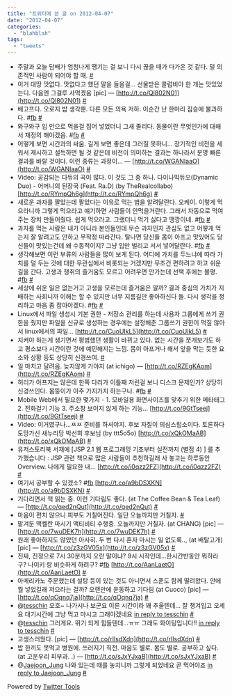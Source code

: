 ```yaml
---
title: "트위터에 쓴 글 on 2012-04-07"
date: "2012-04-07"
categories: 
  - "blahblah"
tags: 
  - "tweets"
---
```


- 주말과 오늘 담배가 엄청나게 땡기는 걸 보니 다시 끊을 때가 다가온 것 같다. 덜 의존적인 사람이 되어야 할 때. [#](http://twitter.com/blurblah/statuses/186625239071993856)
- 이거 대땅 맛없다. 맛없다고 했던 말을 들을걸... 선물받은 콜럼비아 한 개는 맛있었는디. 다음엔 그걸루 사먹겠음 \[pic\] — [http://t.co/Ql802N01](http://t.co/Ql802N01) [#](http://twitter.com/blurblah/statuses/186650515545919488)
- 배고프다. 오로지 밥 생각뿐. 다른 모든 의욕 저하. 이순간 난 한마리 짐승에 불과하다. #[fb](http://search.twitter.com/search?q=%23fb) [#](http://twitter.com/blurblah/statuses/186748026004582400)
- 와구와구 입 안으로 먹을걸 집어 넣었더니 그새 졸리다. 동물이란 무엇인가에 대해서 재정의 해야겠음. #[fb](http://search.twitter.com/search?q=%23fb) [#](http://twitter.com/blurblah/statuses/186793729280053248)
- 어떻게 보면 시간과의 싸움. 길게 보면 좋은데 그러질 못하니... 장기적인 비전을 세워서 제시하고 설득하면 될 것 같은데 비전이 의미하는 결과는 하나라서 분명 빠른 결과를 바랄 것이다. 이런 종류는 과정이... — [http://t.co/WGANIaaO](http://t.co/WGANIaaO) [#](http://twitter.com/blurblah/statuses/187000802634772481)
- Video: 공감되는 다듀의 곡이 많다. 이 것도 그 중 하나. 다이나믹듀오(Dynamic Duo) - 어머니의 된장국 (Feat. Ra.D) (by TheRealcollabo) [http://t.co/RYmpQh6g](http://t.co/RYmpQh6g) [#](http://twitter.com/blurblah/statuses/187035490803916801)
- 새로운 과자를 팔았는데 팔았다는 이유로 먹는 법을 알려달란다. 오케이. 이렇게 먹으라니까 그렇게 먹으라고 얘기하면 사람들이 안먹을거란다. 그래서 자동으로 먹여주는 장치 만들어줬다. 쉽게 먹으라고. 그랬더니 먹기 싫다고 땡깡이네. #[fb](http://search.twitter.com/search?q=%23fb) [#](http://twitter.com/blurblah/statuses/187036427652042755)
- 과자를 먹는 사람은 내가 아니라 본인들인데 무슨 과자인지 관심도 없고 어떻게 먹는지 잘 알려고도 안하고 무작정 따라간다. 탈나면 당신들 몸이 아프고 맛있어도 당신들이 맛있는건데 왜 수동적이지? 그냥 입만 벌리고 서서 넣어달란다. #[fb](http://search.twitter.com/search?q=%23fb) [#](http://twitter.com/blurblah/statuses/187037238280986624)
- 생각해보면 이런 부류의 사람들을 많이 보게 된다. 어디에 가치를 두느냐에 따라 가치를 덜 두는 것에 대한 무관심에서 비롯되는 거겠지만 무조건 편하려고 하고 쉬운 길을 간다. 고생과 쟁취의 즐거움도 모르고 어려우면 안가는데 선택 후에는 불평. #[fb](http://search.twitter.com/search?q=%23fb) [#](http://twitter.com/blurblah/statuses/187037856638836737)
- 세상에 쉬운 일은 없는거고 고생을 모르는데 즐거움은 알까? 결과 중심의 가치가 지배하는 사회니까 이해는 할 수 있지만 너무 지름길만 좋아하신다 들. 다시 생각을 정리하고 마음 좀 잡아야겠다. #[fb](http://search.twitter.com/search?q=%23fb) [#](http://twitter.com/blurblah/statuses/187039664539041792)
- Linux에서 파일 생성시 기본 권한 - 저장소 관리를 하는데 사용자 그룹에게 쓰기 권한을 줬지만 파일을 신규로 생성하는 경우에는 설정해준 그룹쓰기 권한이 먹질 않아서 linux에서의 파일... [http://t.co/CuoUIkL5](http://t.co/CuoUIkL5) [#](http://twitter.com/blurblah/statuses/187108637926359040)
- 지켜야 하는게 생기면서 평범했던 생활이 바뀌고 있다. 없는 시간을 쪼개보기도 하고 평소보다 시간이란 것에 예민해지는 느낌. 몸이 아프거나 해서 앞을 막는 듯한 요소와 상황 등도 상당히 신경쓰여. [#](http://twitter.com/blurblah/statuses/187178220259512320)
- 일 마치고 달려옴. 늦지않게 가야지 (at ichigo) — [http://t.co/RZEgKAom](http://t.co/RZEgKAom) [#](http://twitter.com/blurblah/statuses/187178633432018944)
- 허리가 아프지는 않은데 한쪽 다리가 이틀째 저린걸 보니 디스크 문제인가? 상당히 신경쓰인다. 몸뚱이가 아주 가지가지 하는구나. #[fb](http://search.twitter.com/search?q=%23fb) [#](http://twitter.com/blurblah/statuses/187366208784441344)
- Mobile Web에서 필요한 몇가지 - 1. 모바일용 화면사이즈를 맞추기 위한 메타태그 2. 전화걸기 기능 3. 주소창 보이지 않게 하는 기능... [http://t.co/9GtTseej](http://t.co/9GtTseej) [#](http://twitter.com/blurblah/statuses/187415419441790977)
- Video: 이거였구나…ㅉㅉ 준비를 하셔야지. 후보 자질이 의심스럽소이다. 토론하다 도망가신 새누리당 박선희 후보님 (by ttt5o5o) [http://t.co/xQkOMaAB](http://t.co/xQkOMaAB) [#](http://twitter.com/blurblah/statuses/187420153359761408)
- 유저스토리북 서재에 \[JSP 2.1 웹 프로그래밍 기초부터 실전까지 (별점 4) \] 를 추가했습니다 : JSP 관련 책으로 많은 사람들이 추천하길래 사 놓고는 하루동안 Overview. 나에게 필요한 내... [http://t.co/i0qzz2FZ](http://t.co/i0qzz2FZ) [#](http://twitter.com/blurblah/statuses/187479466765860864)
- 여기서 공부할 수 있겠소? #[fb](http://search.twitter.com/search?q=%23fb) [http://t.co/a9bDSXKN](http://t.co/a9bDSXKN) [#](http://twitter.com/blurblah/statuses/187492331405049857)
- 기다리면서 책 읽는 중. 이런 기다림도 좋다. (at The Coffee Bean & Tea Leaf) — [http://t.co/qed2nQut](http://t.co/qed2nQut) [#](http://twitter.com/blurblah/statuses/187503392099270656)
- 마음이 편치 않으니 피부도 거칠어진다. 일단 오늘까지만 거칠자. [#](http://twitter.com/blurblah/statuses/187853345346699264)
- 맡겨둔 맥켈란 마시기 액티비티 수행중. 오늘까지만 거칠자. (at CHANG) \[pic\] — [http://t.co/7wuDEK7h](http://t.co/7wuDEK7h) [#](http://twitter.com/blurblah/statuses/187889486322073600)
- 원래 좋아하지도 않았던 아사히. 두 번 다시 혼자 마시는 일 없도록.., (at 배탈고개) \[pic\] — [http://t.co/z3zGV05x](http://t.co/z3zGV05x) [#](http://twitter.com/blurblah/statuses/187949281976655872)
- 진짜, 진정으로 7시 30분까지 오란 말이냐? 9시 시작인데...한시간반동안 뭐하라구? 나이키 랑 비슷하게 하려구? #[fb](http://search.twitter.com/search?q=%23fb) [http://t.co/AanLaetO](http://t.co/AanLaetO) [#](http://twitter.com/blurblah/statuses/188221569741504512)
- 아메리카노 주문했는데 설탕 등이 있는 것도 아니면서 스푼도 함께 딸려왔다. 안에 뭘 넣었길래 저으라는 걸까? 오랜만에 운동하고 기다림 (at Cuoco) \[pic\] — [http://t.co/qOqnq7ja](http://t.co/qOqnq7ja) [#](http://twitter.com/blurblah/statuses/188251214025203714)
- @[tesschin](http://twitter.com/tesschin) 오호~ 나가시나 보군요 이른 시간이라 꽤 추울텐데... 잘 챙겨입고 오세요 대기시간에 그냥 먹고 마시고 그래야겠네요 [in reply to tesschin](http://twitter.com/tesschin/statuses/188245008644718592) [#](http://twitter.com/blurblah/statuses/188253361500463104)
- @[tesschin](http://twitter.com/tesschin) 그러게요. 뛰기 되게 힘들텐데...ㅠㅠ 그래도 화이팅입니다!! [in reply to tesschin](http://twitter.com/tesschin/statuses/188255059119833090) [#](http://twitter.com/blurblah/statuses/188255381724725251)
- 고생스러웠다. \[pic\] — [http://t.co/rlIsdXdn](http://t.co/rlIsdXdn) [#](http://twitter.com/blurblah/statuses/188482263741239297)
- 밥 한끼도 못먹고 병원에. 쓰러지기 직전. 마음도 별로. 몸도 별로. 공부하고 싶다. (at 고운우리 피부과. .) — [http://t.co/sJxYJxaB](http://t.co/sJxYJxaB) [#](http://twitter.com/blurblah/statuses/188498528421679105)
- @[Jaejoon\_Jung](http://twitter.com/Jaejoon_Jung) 나와 있는데 때를 놓치니까 그렇게 되었네요 곧 먹어야죠 [in reply to Jaejoon\_Jung](http://twitter.com/Jaejoon_Jung/statuses/188500019932958721) [#](http://twitter.com/blurblah/statuses/188501991608156160)

Powered by [Twitter Tools](http://alexking.org/projects/wordpress)
